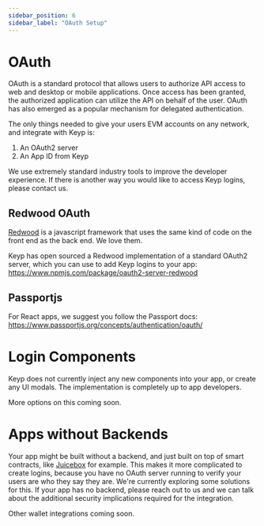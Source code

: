 ```yaml
---
sidebar_position: 6
sidebar_label: "OAuth Setup"
---
```


# OAuth

OAuth is a standard protocol that allows users to authorize API access to web and desktop or mobile applications. Once access has been granted, the authorized application can utilize the API on behalf of the user. OAuth has also emerged as a popular mechanism for delegated authentication.

The only things needed to give your users EVM accounts on any network, and integrate with Keyp is:

1. An OAuth2 server
2. An App ID from Keyp

We use extremely standard industry tools to improve the developer experience. If there is another way you would like to access Keyp logins, please contact us.

## Redwood OAuth

[Redwood](https://redwoodjs.com/) is a javascript framework that uses the same kind of code on the front end as the back end. We love them.

Keyp has open sourced a Redwood implementation of a standard OAuth2 server, which you can use to add Keyp logins to your app: https://www.npmjs.com/package/oauth2-server-redwood

## Passportjs

For React apps, we suggest you follow the Passport docs: https://www.passportjs.org/concepts/authentication/oauth/

# Login Components

Keyp does not currently inject any new components into your app, or create any UI modals. The implementation is completely up to app developers.

More options on this coming soon.

# Apps without Backends

Your app might be built without a backend, and just built on top of smart contracts, like [Juicebox](https://juicebox.money) for example. This makes it more complicated to create logins, because you have no OAuth server running to verify your users are who they say they are. We're currently exploring some solutions for this. If your app has no backend, please reach out to us and we can talk about the additional security implications required for the integration.

Other wallet integrations coming soon.